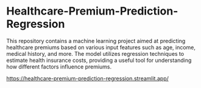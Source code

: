 # Healthcare-Premium-Prediction-Regression
This repository contains a machine learning project aimed at predicting healthcare premiums based on various input features such as age, income, medical history, and more. The model utilizes regression techniques to estimate health insurance costs, providing a useful tool for understanding how different factors influence premiums.


https://healthcare-premium-prediction-regression.streamlit.app/

